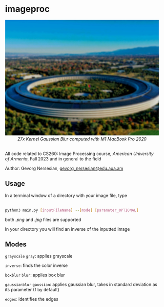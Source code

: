 # imageproc

<div align="center">
    <img src="example/GaussianBlur27.jpg">
    </br>
    <div align="center">
        <em>
            27x Kernel Gaussian Blur computed with M1 MacBook Pro 2020
        </em>
    </div>

</div>
</br>

All code related to CS260: Image Processing course, *American University of Armenia*, Fall 2023 and in general to the field

Author: Gevorg Nersesian, gevorg_nersesian@edu.aua.am    

## Usage

In a terminal window of a directory with your image file, type
```bash

python3 main.py [inputFileName] --[mode] [parameter_OPTIONAL]

```
both *.png* and *.jpg* files are supported

In your directory you will find an inverse of the inputted image


## Modes

`grayscale` `gray`: applies grayscale

`inverse`: finds the color inverse

`boxblur` `blur`: applies box blur

`gaussianblur` `gaussian`: applies gaussian blur, takes in standard deviation as its parameter (1 by default)

`edges`: identifies the edges
